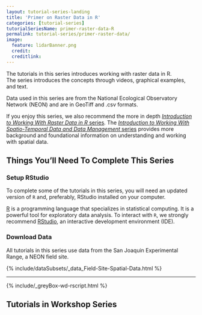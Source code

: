 ```yaml
---
layout: tutorial-series-landing
title: 'Primer on Raster Data in R'
categories: [tutorial-series]
tutorialSeriesName: primer-raster-data-R
permalink: tutorial-series/primer-raster-data/
image:
  feature: lidarBanner.png
  credit: 
  creditlink: 
---
```


The tutorials in this series introduces working with raster data in R.  
The series introduces the concepts through videos, graphical examples, 
and text. 

Data used in this series are from the National Ecological Observatory Network (NEON) 
and are in GeoTiff and .csv formats.

If you enjoy this series, we also recommend the more in depth 
<a href="{{ site.baseurl }}/tutorial-series/raster-data-series/" target="_blank"> *Introduction to Working With Raster Data in R* series</a>. 
The 
<a href="{{ site.baseurl }}/tutorial-series/spatial-data-management-series/" target="_blank"> *Introduction to Working With Spatio-Temporal Data and Data Management* series</a>
provides more background and foundational information on understanding and working
with spatial data. 

<div id="objectives" markdown="1">

## Things You’ll Need To Complete This Series

### Setup RStudio
To complete some of the tutorials in this series, you will need an updated 
version of `R` and, preferably, RStudio installed on your computer.

 <a href = "http://cran.r-project.org/">R</a> 
is a programming language that specializes in statistical computing. It is a 
powerful tool for exploratory data analysis. To interact with `R`, we strongly
recommend 
<a href="http://www.rstudio.com/">RStudio</a>,
an interactive development environment (IDE). 


### Download Data
All tutorials in this series use data from the San Joaquin Experimental Range, a
NEON field site. 

{% include/dataSubsets/_data_Field-Site-Spatial-Data.html %}

*****

{% include/_greyBox-wd-rscript.html %}

</div> 


## Tutorials in Workshop Series
